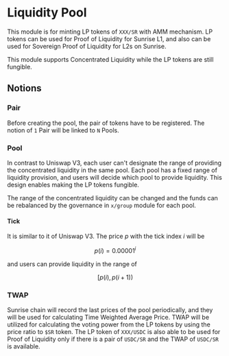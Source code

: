 # Liquidity Pool

This module is for minting LP tokens of `XXX/SR` with AMM mechanism.
LP tokens can be used for Proof of Liquidity for Sunrise L1, and also can be used for Sovereign Proof of Liquidity for L2s on Sunrise.

This module supports Concentrated Liquidity while the LP tokens are still fungible.

## Notions

### Pair

Before creating the pool, the pair of tokens have to be registered.
The notion of `1` Pair will be linked to `N` Pools.

### Pool

In contrast to Uniswap V3, each user can't designate the range of providing the concentrated liquidity in the same pool.
Each pool has a fixed range of liquidity provision, and users will decide which pool to provide liquidity.
This design enables making the LP tokens fungible.

The range of the concentrated liquidity can be changed and the funds can be rebalanced by the governance in `x/group` module for each pool.

#### Tick

It is similar to it of Uniswap V3.
The price $p$ with the tick index $i$ will be

$$
p(i) = 0.00001^i
$$

and users can provide liquidity in the range of

$$
[p(i), p(i+1))
$$

### TWAP

Sunrise chain will record the last prices of the pool periodically, and they will be used for calculating Time Weighted Average Price.
TWAP will be utilized for calculating the voting power from the LP tokens by using the price ratio to `$SR` token.
The LP token of `XXX/USDC` is also able to be used for Proof of Liquidity only if there is a pair of `USDC/SR` and the TWAP of `USDC/SR` is available.

